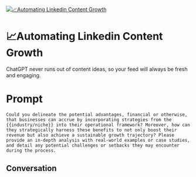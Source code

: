 
[![📈Automating Linkedin Content Growth](https://flow-prompt-covers.s3.us-west-1.amazonaws.com/icon/Minimalist/i13.png)]()
# 📈Automating Linkedin Content Growth 
ChatGPT never runs out of content ideas, so your feed will always be fresh and engaging.

# Prompt

```
Could you delineate the potential advantages, financial or otherwise, that businesses can accrue by incorporating strategies from the {{industry/niche}} into their operational framework? Moreover, how can they strategically harness these benefits to not only boost their revenue but also achieve a sustainable growth trajectory? Please provide an in-depth analysis with real-world examples or case studies, and detail any potential challenges or setbacks they may encounter during the process.
```

## Conversation





